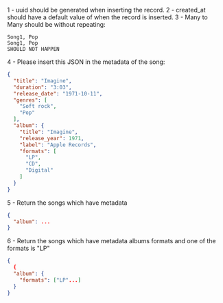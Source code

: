 1 - uuid should be generated when inserting the record.
2 - created_at should have a default value of when the record is inserted.
3 - Many to Many should be without repeating:

```
Song1, Pop
Song1, Pop
SHOULD NOT HAPPEN
```

4 - Please insert this JSON in the metadata of the song:

```json
{
  "title": "Imagine",
  "duration": "3:03",
  "release_date": "1971-10-11",
  "genres": [
    "Soft rock",
    "Pop"
  ],
  "album": {
    "title": "Imagine",
    "release_year": 1971,
    "label": "Apple Records",
    "formats": [
      "LP",
      "CD",
      "Digital"
    ]
  }
}
```
5 - Return the songs which have metadata

```json
{
  "album": ...
}
```

6 - Return the songs which have metadata albums formats and one of the formats is "LP"

```json
{
  {
  "album": {
    "formats": ["LP"...]
  }
}

```